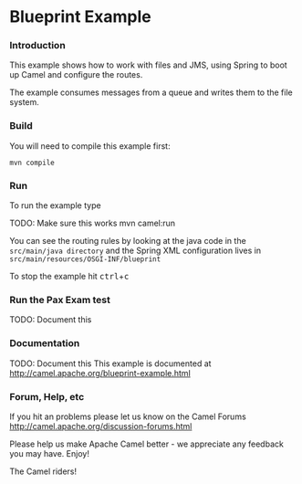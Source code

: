 # Blueprint Example

### Introduction
This example shows how to work with files and JMS, using Spring to boot up
Camel and configure the routes.

The example consumes messages from a queue and writes them to the file
system.


### Build
You will need to compile this example first:

	mvn compile

### Run
To run the example type

TODO: Make sure this works
	mvn camel:run

You can see the routing rules by looking at the java code in the
`src/main/java directory` and the Spring XML configuration lives in
`src/main/resources/OSGI-INF/blueprint`

To stop the example hit <kbd>ctrl</kbd>+<kbd>c</kbd>

### Run the Pax Exam test
TODO: Document this

### Documentation
TODO: Document this
This example is documented at <http://camel.apache.org/blueprint-example.html>

### Forum, Help, etc

If you hit an problems please let us know on the Camel Forums
	<http://camel.apache.org/discussion-forums.html>

Please help us make Apache Camel better - we appreciate any feedback you may
have.  Enjoy!



The Camel riders!

